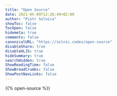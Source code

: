 ```yaml
---
title: "Open Source"
date: 2021-05-09T12:26:49+02:00
author: "Piotr Solnica"
showToc: false
TocOpen: false
hidemeta: true
comments: false
canonicalURL: "https://solnic.codes/open-source"
disableShare: true
disableHLJS: true
hideSummary: true
searchHidden: true
ShowReadingTime: false
ShowBreadCrumbs: false
ShowPostNavLinks: false
---
```


{{% open-source %}}
